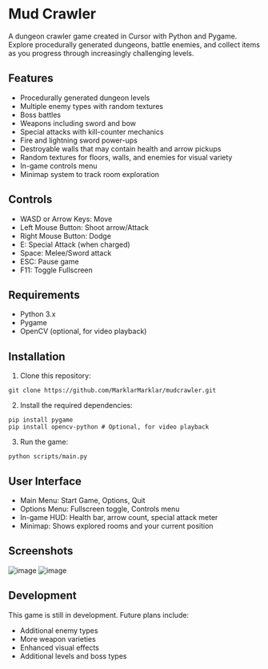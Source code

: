 # Mud Crawler

A dungeon crawler game created in Cursor with Python and Pygame. Explore procedurally generated dungeons, battle enemies, and collect items as you progress through increasingly challenging levels.

## Features

- Procedurally generated dungeon levels
- Multiple enemy types with random textures
- Boss battles
- Weapons including sword and bow
- Special attacks with kill-counter mechanics
- Fire and lightning sword power-ups
- Destroyable walls that may contain health and arrow pickups
- Random textures for floors, walls, and enemies for visual variety
- In-game controls menu
- Minimap system to track room exploration

## Controls

- WASD or Arrow Keys: Move
- Left Mouse Button: Shoot arrow/Attack
- Right Mouse Button: Dodge
- E: Special Attack (when charged)
- Space: Melee/Sword attack
- ESC: Pause game
- F11: Toggle Fullscreen

## Requirements

- Python 3.x
- Pygame
- OpenCV (optional, for video playback)

## Installation

1. Clone this repository:
```
git clone https://github.com/MarklarMarklar/mudcrawler.git
```

2. Install the required dependencies:
```
pip install pygame
pip install opencv-python # Optional, for video playback
```

3. Run the game:
```
python scripts/main.py
```

## User Interface

- Main Menu: Start Game, Options, Quit
- Options Menu: Fullscreen toggle, Controls menu
- In-game HUD: Health bar, arrow count, special attack meter
- Minimap: Shows explored rooms and your current position

## Screenshots

![image](https://github.com/user-attachments/assets/72bb3fde-d0e8-47de-a25b-91e8fe50395b)
![image](https://github.com/user-attachments/assets/28e3f38c-7692-4c95-b978-ef3732e3112d)

## Development

This game is still in development. Future plans include:
- Additional enemy types
- More weapon varieties
- Enhanced visual effects
- Additional levels and boss types
